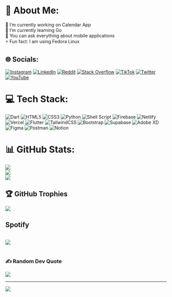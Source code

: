 # 💫 About Me:
🔭 I’m currently working on Calendar App<br>🌱 I’m currently learning Go<br>💬 You can ask everything about mobile applications<br>⚡ Fun fact: I am using Fedora Linux


## 🌐 Socials:
[![Instagram](https://img.shields.io/badge/Instagram-%23E4405F.svg?logo=Instagram&logoColor=white)](https://instagram.com/mrydev) [![LinkedIn](https://img.shields.io/badge/LinkedIn-%230077B5.svg?logo=linkedin&logoColor=white)](https://linkedin.com/in/emreyvz) [![Reddit](https://img.shields.io/badge/Reddit-%23FF4500.svg?logo=Reddit&logoColor=white)](https://reddit.com/user/EmreYavz) [![Stack Overflow](https://img.shields.io/badge/-Stackoverflow-FE7A16?logo=stack-overflow&logoColor=white)](https://stackoverflow.com/users/19606214) [![TikTok](https://img.shields.io/badge/TikTok-%23000000.svg?logo=TikTok&logoColor=white)](https://tiktok.com/@usefedora) [![Twitter](https://img.shields.io/badge/Twitter-%231DA1F2.svg?logo=Twitter&logoColor=white)](https://twitter.com/silozanx) [![YouTube](https://img.shields.io/badge/YouTube-%23FF0000.svg?logo=YouTube&logoColor=white)](https://youtube.com/c/emreyvz) 

# 💻 Tech Stack:
![Dart](https://img.shields.io/badge/dart-%230175C2.svg?style=for-the-badge&logo=dart&logoColor=white) ![HTML5](https://img.shields.io/badge/html5-%23E34F26.svg?style=for-the-badge&logo=html5&logoColor=white) ![CSS3](https://img.shields.io/badge/css3-%231572B6.svg?style=for-the-badge&logo=css3&logoColor=white) ![Python](https://img.shields.io/badge/python-3670A0?style=for-the-badge&logo=python&logoColor=ffdd54) ![Shell Script](https://img.shields.io/badge/shell_script-%23121011.svg?style=for-the-badge&logo=gnu-bash&logoColor=white) ![Firebase](https://img.shields.io/badge/firebase-%23039BE5.svg?style=for-the-badge&logo=firebase) ![Netlify](https://img.shields.io/badge/netlify-%23000000.svg?style=for-the-badge&logo=netlify&logoColor=#00C7B7) ![Vercel](https://img.shields.io/badge/vercel-%23000000.svg?style=for-the-badge&logo=vercel&logoColor=white) ![Flutter](https://img.shields.io/badge/Flutter-%2302569B.svg?style=for-the-badge&logo=Flutter&logoColor=white) ![TailwindCSS](https://img.shields.io/badge/tailwindcss-%2338B2AC.svg?style=for-the-badge&logo=tailwind-css&logoColor=white) ![Bootstrap](https://img.shields.io/badge/bootstrap-%23563D7C.svg?style=for-the-badge&logo=bootstrap&logoColor=white) 	![Supabase](https://img.shields.io/badge/Supabase-3ECF8E?style=for-the-badge&logo=supabase&logoColor=white) ![Adobe XD](https://img.shields.io/badge/Adobe%20XD-470137?style=for-the-badge&logo=Adobe%20XD&logoColor=#FF61F6) 	![Figma](https://img.shields.io/badge/figma-%23F24E1E.svg?style=for-the-badge&logo=figma&logoColor=white) ![Postman](https://img.shields.io/badge/Postman-FF6C37?style=for-the-badge&logo=postman&logoColor=white) ![Notion](https://img.shields.io/badge/Notion-%23000000.svg?style=for-the-badge&logo=notion&logoColor=white)
# 📊 GitHub Stats:
![](https://github-readme-stats.vercel.app/api?username=Mrydev&theme=midnight-purple&hide_border=true&include_all_commits=false&count_private=false)<br/>
![](https://github-readme-streak-stats.herokuapp.com/?user=Mrydev&theme=midnight-purple&hide_border=true)<br/>
![](https://github-readme-stats.vercel.app/api/top-langs/?username=Mrydev&theme=midnight-purple&hide_border=true&include_all_commits=false&count_private=false&layout=compact)

## 🏆 GitHub Trophies
![](https://github-profile-trophy.vercel.app/?username=Mrydev&theme=radical&no-frame=false&no-bg=false&margin-w=4)
## Spotify
<br>
<div><img src="https://spotify-github-profile.vercel.app/api/view?uid=31dbqjq4jcr63vlwjnpgvemh2rb4&cover_image=true&theme=default" /></div> 
<br>

### ✍️ Random Dev Quote
![](https://quotes-github-readme.vercel.app/api?type=vetical&theme=radical)

---
[![](https://visitcount.itsvg.in/api?id=Mrydev&icon=1&color=6)](https://visitcount.itsvg.in)

<!-- Proudly created with GPRM ( https://gprm.itsvg.in ) -->
